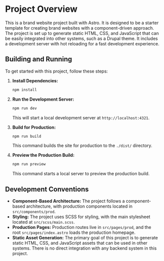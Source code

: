 # Project Overview

This is a brand website project built with Astro. It is designed to be a starter template for creating brand websites with a component-driven approach. The project is set up to generate static HTML, CSS, and JavaScript that can be easily integrated into other systems, such as a Drupal theme. It includes a development server with hot reloading for a fast development experience.

## Building and Running

To get started with this project, follow these steps:

1.  **Install Dependencies:**
    ```bash
    npm install
    ```

2.  **Run the Development Server:**
    ```bash
    npm run dev
    ```
    This will start a local development server at `http://localhost:4321`.

3.  **Build for Production:**
    ```bash
    npm run build
    ```
    This command builds the site for production to the `./dist/` directory.

4.  **Preview the Production Build:**
    ```bash
    npm run preview
    ```
    This command starts a local server to preview the production build.

## Development Conventions

*   **Component-Based Architecture:** The project follows a component-based architecture, with production components located in `src/components/prod`.
*   **Styling:** The project uses SCSS for styling, with the main stylesheet located at `src/scss/main.scss`.
*   **Production Pages:** Production routes live in `src/pages/prod`, and the root `src/pages/index.astro` loads the production homepage.
*   **Static Asset Generation:** The primary goal of this project is to generate static HTML, CSS, and JavaScript assets that can be used in other systems. There is no direct integration with any backend system in this project.

